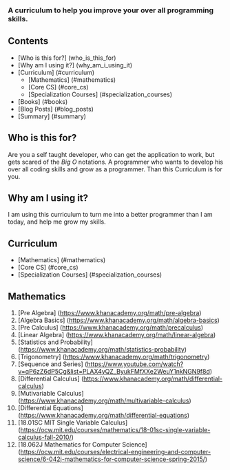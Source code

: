 ### A curriculum to help you improve your over all programming skills.

## Contents
- [Who is this for?] (who_is_this_for)
- [Why am I using it?] (why_am_i_using_it)
- [Curriculum] (#curriculum)
	- [Mathematics] (#mathematics)
	- [Core CS] (#core_cs)
	- [Specialization Courses] (#specialization_courses)
- [Books] (#books)
- [Blog Posts] (#blog_posts)
- [Summary] (#summary)

## Who is this for? <a id="who_is_this_for"></a>
Are you a self taught developer, who can get the application to work, but gets scared of the _Big O_ notations. A programmer who wants to develop his over all coding skills and grow as a programmer. Than this Curriculum is for you.


## Why am I using it? <a id="why_am_i_using_it"></a>
I am using this curriculum to turn me into a better programmer than I am today, and help me grow my skills.


## Curriculum <a id="curriculum"></a>
- [Mathematics] (#mathematics)
- [Core CS] (#core_cs)
- [Specialization Courses] (#specialization_courses)


## Mathematics

1. [Pre Algebra] (https://www.khanacademy.org/math/pre-algebra)
2. [Algebra Basics] (https://www.khanacademy.org/math/algebra-basics)
3. [Pre Calculus] (https://www.khanacademy.org/math/precalculus)
4. [Linear Algebra] (https://www.khanacademy.org/math/linear-algebra)
5. [Statistics and Probability] (https://www.khanacademy.org/math/statistics-probability)
6. [Trigonometry] (https://www.khanacademy.org/math/trigonometry)
7. [Sequence and Series] (https://www.youtube.com/watch?v=qP6zZ6dP5Cg&list=PLAX4yQZ_ByukFMfXXe2WeuY1nkNGN9f8d) 
8. [Differential Calculus] (https://www.khanacademy.org/math/differential-calculus)
9. [Mutivariable Calculus] (https://www.khanacademy.org/math/multivariable-calculus)
10. [Differential Equations] (https://www.khanacademy.org/math/differential-equations)
11. [18.01SC MIT Single Variable Calculus] (https://ocw.mit.edu/courses/mathematics/18-01sc-single-variable-calculus-fall-2010/)
12. [18.062J Mathematics for Computer Science] (https://ocw.mit.edu/courses/electrical-engineering-and-computer-science/6-042j-mathematics-for-computer-science-spring-2015/)